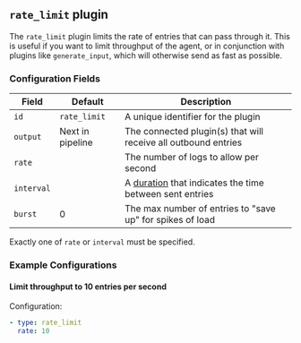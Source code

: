 ## `rate_limit` plugin

The `rate_limit` plugin limits the rate of entries that can pass through it. This is useful if you want to limit
throughput of the agent, or in conjunction with plugins like `generate_input`, which will otherwise
send as fast as possible.

### Configuration Fields

| Field      | Default          | Description                                                                        |
| ---        | ---              | ---                                                                                |
| `id`       | `rate_limit`     | A unique identifier for the plugin                                                 |
| `output`   | Next in pipeline | The connected plugin(s) that will receive all outbound entries                     |
| `rate`     |                  | The number of logs to allow per second                                             |
| `interval` |                  | A [duration](/docs/types/duration.md) that indicates the time between sent entries |
| `burst`    | 0                | The max number of entries to "save up" for spikes of load                          |

Exactly one of `rate` or `interval` must be specified.

### Example Configurations


#### Limit throughput to 10 entries per second

Configuration:
```yaml
- type: rate_limit
  rate: 10
```
